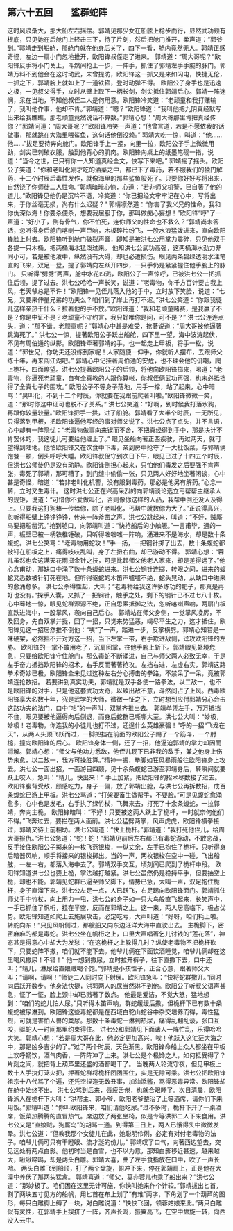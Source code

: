 ## 第六十五回　　鲨群蛇阵

这时风浪渐大，那大船左右摇摆。郭靖见那少女在船舷上稳步而行，显然武功颇有根底，只见她在后舱门上轻击三下，待了片刻，然后把舱门推开，柔声道：“郭爷到。”郭靖走到船舱，那舱门就在他身后关了，四下一看，舱内竟然无人。郭靖正感奇怪，左边一扇小门忽地推开，欧阳锋叔侄走了进来。
郭靖道：“周大哥呢？”欧阳锋反手将小门关上，斗然间抢上一步，一伸手，抓住了郭靖左手手腕的脉门。郭靖万料不到他会在这时动武，未曾提防，欧阳锋这一抓又是来如闪电，快捷无伦，一抓之下，郭靖腕上就如上了一道铁箍，登时动弹不得。
欧阳公子身手也是迅速之极，一见叔父得手，立时从壁上取下一柄长剑，剑尖抵住郭靖后心。郭靖一阵迷惘，呆在当地，不知他叔侄二人是何用意。欧阳锋冷笑道：“老顽童和我打赌输了，我叫他作事，他却不肯。”郭靖道：“嗯？”欧阳锋道：“我叫他把九阴真经默写出来给我瞧瞧，那老顽童竟然说话不算数。”郭靖心想：“周大哥那里肯把真经传你？”郭靖问道：“周大哥呢？”欧阳锋冷笑一声道：“他曾言道，若是不愿依我的话做事，那就跳在大海里喂鲨鱼，这句话他倒没赖。”
郭靖大吃一惊，叫道：“他……他……”拔足要待奔向舱门。欧阳锋手上一紧，向里一拉，欧阳公子手上微微用劲，剑尖已刺破衣服，触到他背心的肌肉。欧阳锋向桌上的纸墨笔砚一指，说道：“当今之世，已只有你一人知道真经全文，快写下来吧。”
郭靖摇了摇头。欧阳公子笑道：“你和老叫化刚才吃的酒菜之中，都已下了毒药，若不服我们的独门解药，十二个时辰后毒性发作，就像海里的那些鲨鱼般死了。只要你好好写将出来，自然饶了你师徒二人性命。”郭靖暗暗心惊，心道：“若非师父机警，已自著了他的道儿。”欧阳锋见他仍是沉吟不语，冷笑道：“你已把经文牢牢记在心中，写将出来，于你丝毫无损，尚有什么迟疑？”
郭靖凛然道：“你害了我义兄的性命，我和你仇深似海！你要杀便杀，想要我屈服于你，那叫做痴心妄想！”欧阳锋“哼”了一声道：“好小子，倒有骨气，你不怕死，连你师父的性命也不救么？”郭靖尚未答话，忽听得身后舱门喀喇一声巨响，木板碎片纷飞，一股水浪猛泼进来，直向欧阳锋脸上射去。欧阳锋听到舱门破裂声音，即知是被洪七公用掌力震碎，只见他双手各提一只木桶，把两桶海水猛泼过来。
他知洪七公武功高强，这两桶海水劲力非同小可，若是被他泼中，纵然没有大碍，却也必遭损伤。眼见两条碧绿透明水注笔直的飞来，双足一登，提了郭靖向左跃开四步，一只手仍是紧紧握住他手腕上的脉门。
只听得“劈劈”两声，舱中水花四溅，欧阳公子一声惊呼，已被洪七公一把抓住后领，提了过去。洪七公哈哈一声长笑，说道：“老毒物，你千方百计要占我上风，老天爷总是不许！”欧阳锋一见侄儿落入他的手中，立时放下笑脸，说道：“七兄，又要来伸量兄弟的功夫么？咱们到了岸上再打不迟。”洪七公笑道：“你跟我徒儿这样亲热干什么？拉著他的手不放。”欧阳锋道：“我和老顽童赌赛，是我嬴了不是？你是中证不是？老顽童不守约言，我只好唯你是问，可不是？”
洪七公连连点头，道：“那不错。老顽童呢？”郭靖心中甚是难受，抢著说道：“周大哥被他逼著跳海死了。”
洪七公一惊，提著欧阳公子跃出船舱，四下里一望，海中波涛起伏，不见有周伯通的纵影。欧阳锋牵著郭靖的手，也一起走上甲板，将手一松，说道：“郭世兄，你功夫还没练到家呢！人家随便一伸手，你就听人摆布，去跟师父练十年，再来闯江湖吧。”
郭靖心中记挂著周伯通的安危，也不理会他的讥嘲，爬上桅杆，四面瞭望。洪七公提著欧阳公子的后领，将他向欧阳锋掷来，喝道：“老毒物，你逼死老顽童，自有全真教的人跟你算帐，你叔侄俩武功再强，也未必抵挡得了全真七子的围攻。”
欧阳公子不等身子落地，用手一撑，站了起来，心中暗骂：“臭叫化，不到十二个时辰，你就要在我跟前爬著叫啦。”欧阳锋微微一笑，道：“那时你这中证可也脱不了关系。”
洪七公笑道：“好啊，到时候我打落水狗，再跟你较量较量。”欧阳锋把手一拱，进了船舱。郭靖看了大半个时辰，一无所见，只得落到甲板，把欧阳锋逼他写经的事对师父说了。洪七公点了点头，并不言语，心中却有一阵隐忧：“老毒物做事向来锲而不舍，不把真经得到手中，那是决计不肯罢休的，我这徒儿可要给他缠上了。”
眼见坐船向著正西疾驶，再过两天，就可望得到陆地。他怕欧阳锋又在饮食中下毒，亲到房中抢夺了一大批饭菜，与郭靖俩饱餐一顿，倒头呼呼大睡。欧阳锋叔侄守到次日下午，眼见已过了十四五个时辰，但洪七公师徒仍是没有动静。欧阳锋倒担心起来，只怕他们毒发之后要强不肯声张，毒死了郭靖，那可糟了，到门缝中偷偷一张，只见两人好好地坐著闲谈，心中甚是奇怪，暗道：“若非老叫化机警，没有服到毒药，那必是他另有解药。”心念一转，立时又生毒计。
这时洪七公正在兴高采烈的向郭靖谈论选立丐帮帮主继承人的规矩，说道：“可惜你不爱做叫化，否则像你这样的人品，我帮中倒还没人及得上。只要我这打狗棒一传给你，除了老叫化，丐帮中就数你为大了。”正说得高兴，忽听得船壁上铮铮铮铮，传来一阵斧凿之声。洪七公跳起来，叫道：“不好，贼厮鸟要把船凿沉。”抢到舱口，向郭靖叫道：“快抢船后的小舢舨。”一言甫毕，通的一声，板壁已被一柄铁椎锤破，只听得嗤嗤嗤一阵响，涌进来不是海水，却是数十条蝮蛇。洪七公笑骂：“老毒物用蛇攻！”手一扬，一把钢针掷了出去，数十条蝮蛇都被钉在船板之上，痛得吱吱乱叫，身子左扭右曲，却已游动不得。
郭靖心想：“蓉儿虽然也会这满天花雨掷金针之技，可是比起师父他老人家来，却是差得远了。”他心念甫动，那缺口中涌了数十条蝮蛇进来。洪七公钢针连掷，转眼之间，进来的蝮蛇又悉数被针钉死在地。但听得驱蛇的木笛声嚧嚧不绝，蛇头晃动，从缺口中进来的愈涌愈多。
洪七公杀得性起，大叫；“老毒物给我这许多练功的靶子，那真是再好也没有。”探手入囊，又抓了一把钢针，触手之处，剩下的钢针已不过七八十枚。心中蓦地一惊，眼见蛇群源源不绝，正自思索抵御之法，忽听喀喇声响，两扇门板直跌进海中，一股掌风，袭向自己后心。
郭靖站在师父身侧，一觉掌风凌厉，不及回身，先自双掌并拢，回了一招，只觉来势猛恶，竭尽平生之力，这才抵住。欧阳锋见这一招居然推不倒他：“咦”了一声，踏进一步，反掌横劈。郭靖心知若是一味硬架，必然挡不开对方这一招，当下左掌一带，右手欺进敌侧，迳攻欧阳锋的左胁。
欧阳锋的一掌不敢用老了，沉肩回掌，往他手腕上斩下。郭靖眼见处境危急，只要给欧阳锋守住舱门，那么毒蛇不断涌进，自己与师父两人必致无幸，于是左手奋力抵挡欧阳锋的招术，右手反而著著抢攻。左挡右进，左虚右实，郭靖这路拳术奇妙已极，欧阳锋全未见过这种左右分心搏击的拳路，不禁呆了一呆，竟被郭靖连抢数招。
若要讲到真实功夫，郭靖就是双手各使一路拳法，以二敌一，也不是欧阳锋的对手，只是他这套武功太奇，以致出敌不意，斗然间占了上风。西毒欧阳锋享大名数十年，究是武学的大师，微微一怔之下，立时想到应付郭靖分心合击这路功夫的法门，口中“咕”的一声叫，双掌齐推出去。
郭靖单凭左手，万万抵挡不住，眼见要被他逼得向后倒退，而身后蛇群已嘶嘶大至。洪七公大叫：“妙极，妙极！老毒物，你连我的小徒儿也打不过，还逞什么英雄豪强！”呼的一招“飞龙在天”，从两人头顶飞跃而过，一脚把挡在前面的欧阳公子踢了一个筋斗，一个肘槌，撞向欧阳锋的后心。
欧阳锋身体一侧，还了一招，他逼迫郭靖的掌力却因而消解。郭靖心想：“师父与他功力悉敌，他侄儿现下已非我的敌手，兼之他身上伤势未愈，以二敌一，我方可操胜算。”精神一振，拳脚如狂风暴雨般往欧阳锋身上攻去。洪七公一面出招，一面游目四顾，见十余条蝮蛇已游至郭靖身后，转瞬间就要跃上咬人，急叫：“靖儿，快出来！”
手上加紧，把欧阳锋的招术尽数接了过去。欧阳锋腹背受敌，颇感吃力，身子一偏，放了郭靖出舱，与洪七公再拆数招，成百条蝮蛇已游上甲板。洪七公骂道：“打架要畜生做帮手，不要脸。”可是见蝮蛇愈涌愈多，心中也是发毛，右手执了绿竹杖，飞舞来去，打死了十余条蝮蛇，一拉郭靖，奔向主桅。
欧阳锋暗叫：“不好！只要被这两人跃上了桅杆，一时就奈何他们不得。”飞奔过去，要拦在两人面前。洪七公猛劈两掌，风声虎虎，欧阳锋横拳接过，郭靖又待上前相助。洪七公叫道：“快上桅杆。”郭靖道：“我打死他侄儿，给周大哥报仇。”洪七公急道：“蛇！蛇！”郭靖见前后左右都已有毒蛇游动，不敢恋战，反手接住欧阳公子掷来的一枚飞燕银梭，一纵丈余，左手已抱住了桅杆，只听得身后暗器风响，顺手将接来的银梭掷出。当的一声，两枚银梭在空中一碰，飞出船舷，一左一右，都落入海中去了。郭靖双手交互，顷刻间已爬到了桅杆中段。
欧阳锋知道洪七公也要上桅，掌法越打越紧。洪七公虽然仍是稳持平手，但要抽空上桅，却也不能。郭靖见蛇群已逼至师父脚下，情势已急，大叫一声，双足抱住桅杆，身子直溜下来。洪七公左足一点，人已跃飞，右足踢向欧阳锋面门。郭靖抓住师父手中竹杖，向上用力一甩，洪七公的身子如一只大鸟般直飞起来，长笑声中，一手已抓住了帆桁，挂在半空，反而在郭靖之上。这一来，两人居高临下，极占优势。欧阳锋知道如爬上去施展攻击，必定吃亏，大声叫道：“好呀，咱们耗上啦。转舵向东！”只见风帆侧过，那艘船又向东边汪洋大海中直驶出去。
主桅脚下，密密麻麻的都是毒蛇。洪七公坐在帆桁之上，口里大声唱著乞儿讨钱的“莲花落”，神态甚是得意心中却大为发愁：“在这桅杆之上躲得几时？纵使老毒物不把桅杆砍下，只要蛇阵不撒，咱们就不能下去。他爷儿俩在下面饮酒睡觉，咱爷儿俩却在这里喝风撒尿！不错！”
他一想到撒尿，立时拉开裤子，往下直撒下去，口中还叫；“靖儿，淋尿给直娘贼喝个饱。”郭靖是小孩性子，正合心意，跟著师父大叫；“请啊，请啊！”师徒二人同时向下射尿。欧阳锋急叫：“快将蛇群撒开。”同时向后跃开数步。他身法快捷，洪郭两人的尿当然淋不到他。欧阳公子听叔父语声甚急，怔了一怔，脸上颈中却已溅著了数点。
他最是爱洁，不觉大怒，猛地想到：“咱们的蛇儿怕人尿。”只听得木笛声响，群蛇缓缓后撒，但桅杆下已有数十条蝮蛇被尿淋到。欧阳锋这些毒蛇都是在西域白驼山蛇谷中杂交培养而得，毒性猛烈，可就是害怕人兽的粪尿。那数十条毒蛇一淋到热尿，痛得乱翻乱滚，张口互咬，驱蛇人一时间那里约束得住。
洪七公和郭靖见下面诸人一阵忙乱，乐得哈哈大笑。郭靖心想：“若是周大哥在此，他必定更加高兴。唉！他跃入这汒茫大海之中，那是凶多吉少的了。”过了两个时辰，天色渐黑。欧阳锋命船上众人都坐在甲板上欢呼畅饮，酒气肉香，一阵阵冲了上来。洪七公是个极馋之人，如何抵受得了？片刻之间，就把背上葫芦里还盛的酒都喝干了。
当晚两人轮流守夜，但见甲板上数十人手执灯笼火把，押著蛇群将桅杆团团围住，实是无隙可乘。洪七公把欧阳锋祖宗十八代骂了个遍，还凭空捏造无数丑事，加油添酱，骂得恶毒异常。欧阳锋却在舱中始终不出。
洪七公骂到后来，唇疲舌倦，也就合眼睡了。次日清晨，欧阳锋派人在桅杆下大叫：“洪帮主、郭小爷，欧阳老爷整治了上等酒席，请你们下来用饭。”郭靖叫道：“你叫欧阳锋来，咱们请他吃尿。”过不多时，桅杆下开了一桌酒席，饭菜热腾腾的直冒热气。席边放了两张坐椅，似是专等洪郭二人下来食用。洪七公又是“直娘贼，狗厮鸟”的胡骂一通。到得第三日上，两人已饿得头中微微发晕。洪七公道：“但教我那个女徒儿在此，她聪明伶俐，必定有对付老毒物的法子。咱爷儿俩可只有干瞪眼、流才涎的份儿。”
郭靖叹了口气，向著西边望去，突见远处有两点白影。他初时当是白雪，也不以为意，那知白影移近甚速，越来越大，啾啾啼鸣，却是两头白雕。郭靖大喜，曲了左手食指放在口中，吹了一声长哨。
两头白雕飞到船顶，打了两个盘旋，俯冲下来，停在郭靖肩上，正是他在大漠中养伏了那两头猛禽。
郭靖喜道：“师父，莫非蓉儿也乘了船出来？”洪七公道：“那妙极了。咱们困在这里无计可施，你快叫她来作个计较。”郭靖拔出匕首，割了两块五寸见方的船帆，用匕首在布上划了“有难”两字，下角划了一个葫芦的图形，每只白雕脚上缚了一块，对白雕说道：“快快飞回，领蓉姑娘来此。”两只白雕似有灵性，在郭靖手上挨挤了一阵，齐声长鸣，振翼高飞，在空中盘旋一转，向西没入云中。